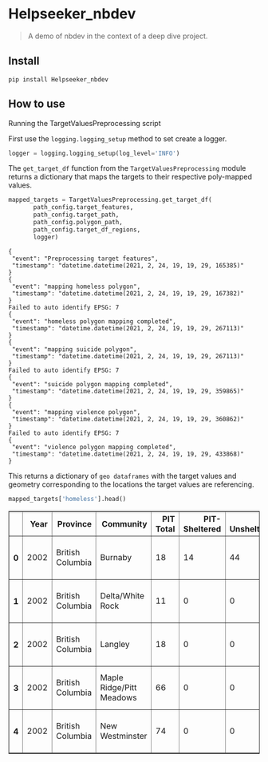 # Helpseeker_nbdev
> A demo of nbdev in the context of a deep dive project.


## Install

`pip install Helpseeker_nbdev`

## How to use

Running the TargetValuesPreprocessing script

First use the `logging.logging_setup` method to set create a logger.

```python
logger = logging.logging_setup(log_level='INFO')
```

The `get_target_df` function from the `TargetValuesPreprocessing` module returns a dictionary that maps the targets to their respective poly-mapped values.

```python
mapped_targets = TargetValuesPreprocessing.get_target_df(
       path_config.target_features,
       path_config.target_path,
       path_config.polygon_path,
       path_config.target_df_regions,
       logger)
```

    {
     "event": "Preprocessing target features",
     "timestamp": "datetime.datetime(2021, 2, 24, 19, 19, 29, 165385)"
    }
    {
     "event": "mapping homeless polygon",
     "timestamp": "datetime.datetime(2021, 2, 24, 19, 19, 29, 167382)"
    }
    Failed to auto identify EPSG: 7
    {
     "event": "homeless polygon mapping completed",
     "timestamp": "datetime.datetime(2021, 2, 24, 19, 19, 29, 267113)"
    }
    {
     "event": "mapping suicide polygon",
     "timestamp": "datetime.datetime(2021, 2, 24, 19, 19, 29, 267113)"
    }
    Failed to auto identify EPSG: 7
    {
     "event": "suicide polygon mapping completed",
     "timestamp": "datetime.datetime(2021, 2, 24, 19, 19, 29, 359865)"
    }
    {
     "event": "mapping violence polygon",
     "timestamp": "datetime.datetime(2021, 2, 24, 19, 19, 29, 360862)"
    }
    Failed to auto identify EPSG: 7
    {
     "event": "violence polygon mapping completed",
     "timestamp": "datetime.datetime(2021, 2, 24, 19, 19, 29, 433868)"
    }
    

This returns a dictionary of `geo dataframes` with the target values and geometry corresponding to the locations the target values are referencing.

```python
mapped_targets['homeless'].head()
```




<div>
<style scoped>
    .dataframe tbody tr th:only-of-type {
        vertical-align: middle;
    }

    .dataframe tbody tr th {
        vertical-align: top;
    }

    .dataframe thead th {
        text-align: right;
    }
</style>
<table border="1" class="dataframe">
  <thead>
    <tr style="text-align: right;">
      <th></th>
      <th>Year</th>
      <th>Province</th>
      <th>Community</th>
      <th>PIT Total</th>
      <th>PIT-Sheltered</th>
      <th>PIT-Unsheltered</th>
      <th>DV_target</th>
      <th>CSDNAME</th>
      <th>geometry</th>
    </tr>
  </thead>
  <tbody>
    <tr>
      <th>0</th>
      <td>2002</td>
      <td>British Columbia</td>
      <td>Burnaby</td>
      <td>18</td>
      <td>14</td>
      <td>44</td>
      <td>Burnaby</td>
      <td>Burnaby</td>
      <td>POLYGON ((4026984.377 2004001.803, 4027065.283...</td>
    </tr>
    <tr>
      <th>1</th>
      <td>2002</td>
      <td>British Columbia</td>
      <td>Delta/White Rock</td>
      <td>11</td>
      <td>0</td>
      <td>0</td>
      <td>None</td>
      <td>Delta</td>
      <td>MULTIPOLYGON (((4027416.129 1971099.869, 40275...</td>
    </tr>
    <tr>
      <th>2</th>
      <td>2002</td>
      <td>British Columbia</td>
      <td>Langley</td>
      <td>18</td>
      <td>0</td>
      <td>0</td>
      <td>None</td>
      <td>Langley</td>
      <td>POLYGON ((4044035.820 1983268.574, 4044044.823...</td>
    </tr>
    <tr>
      <th>3</th>
      <td>2002</td>
      <td>British Columbia</td>
      <td>Maple Ridge/Pitt Meadows</td>
      <td>66</td>
      <td>0</td>
      <td>0</td>
      <td>None</td>
      <td>Maple Ridge</td>
      <td>POLYGON ((4060993.469 1993881.186, 4061981.717...</td>
    </tr>
    <tr>
      <th>4</th>
      <td>2002</td>
      <td>British Columbia</td>
      <td>New Westminster</td>
      <td>74</td>
      <td>0</td>
      <td>0</td>
      <td>New Westminster</td>
      <td>New Westminster</td>
      <td>POLYGON ((4031000.411 1995145.954, 4031031.369...</td>
    </tr>
  </tbody>
</table>
</div>



